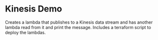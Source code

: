# Kinesis Demo

Creates a lambda that publishes to a Kinesis data stream and has another lambda read from it and print the message. Includes a terraform script to deploy the lambdas.
